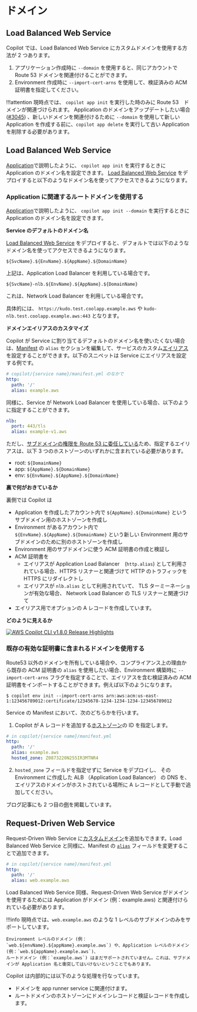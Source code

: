 # ドメイン

## Load Balanced Web Service
Copilot では、Load Balanced Web Service にカスタムドメインを使用する方法が 2 つあります。

1. アプリケーション作成時に `--domain` を使用すると、同じアカウントで Route 53 ドメインを関連付けることができます。
2. Environment 作成時に `--import-cert-arns` を使用して、検証済みの ACM 証明書を指定してください。

!!!attention
    現時点では、 `copilot app init` を実行した時のみに Route 53　ドメインが関連づけられます。
    Application のドメインをアップデートしたい場合 ([#3045](https://github.com/aws/copilot-cli/issues/3045)) 、新しいドメインを関連付けるために `--domain` を使用して新しい Application を作成する前に、`copilot app delete` を実行して古い Application を削除する必要があります。

## Load Balanced Web Service
[Application](../concepts/applications.ja.md#追加のアプリケーション設定)で説明したように、 `copilot app init` を実行するときに Application のドメイン名を設定できます。 [Load Balanced Web Service](../concepts/services.ja.md#load-balanced-web-service) をデプロイすると以下のようなドメイン名を使ってアクセスできるようになります。



### Application に関連するルートドメインを使用する

[Application](../concepts/applications.ja.md#追加のアプリケーション設定)で説明したように、 `copilot app init --domain` を実行するときに Application のドメイン名を設定できます。

**Service のデフォルトのドメイン名**

[Load Balanced Web Service](../concepts/services.ja.md#load-balanced-web-service) をデプロイすると、デフォルトでは以下のようなドメイン名を使ってアクセスできるようになります。
```
${SvcName}.${EnvName}.${AppName}.${DomainName}
```

上記は、Application Load Balancer を利用している場合です。

```
${SvcName}-nlb.${EnvName}.${AppName}.${DomainName}
```

これは、Network Load Balancer を利用している場合です。

具体的には、 `https://kudo.test.coolapp.example.aws` や `kudo-nlb.test.coolapp.example.aws:443` となります。

**ドメインエイリアスのカスタマイズ**

Copilot が Service に割り当てるデフォルトのドメイン名を使いたくない場合は、[Manifest](../manifest/overview.ja.md) の `alias` セクションを編集して、サービスのカスタム[エイリアス](https://docs.aws.amazon.com/ja_jp/Route53/latest/DeveloperGuide/resource-record-sets-choosing-alias-non-alias.html)を設定することができます。以下のスニペットは Service にエイリアスを設定する例です。

``` yaml
# copilot/{service name}/manifest.yml のなかで
http:
  path: '/'
  alias: example.aws
```

同様に、Service が Network Load Balancer を使用している場合、以下のように指定することができます。
```yaml
nlb:
  port: 443/tls
  alias: example-v1.aws
```

ただし、[サブドメインの権限を Route 53 に委任している](https://docs.aws.amazon.com/ja_jp/Route53/latest/DeveloperGuide/CreatingNewSubdomain.html#UpdateDNSParentDomain)ため、指定するエイリアスは、以下 3 つのホストゾーンのいずれかに含まれている必要があります。

- root: `${DomainName}`
- app: `${AppName}.${DomainName}`
- env: `${EnvName}.${AppName}.${DomainName}`

**裏で何がおきているか**

裏側では Copilot は

* Application を作成したアカウント内で `${AppName}.${DomainName}` というサブドメイン用のホストゾーンを作成し
* Environment があるアカウント内で `${EnvName}.${AppName}.${DomainName}` という新しい Environment 用のサブドメインのために別のホストゾーンを作成し
* Environment 用のサブドメインに使う ACM 証明書の作成と検証し
* ACM 証明書を
    - エイリアスが Application Load Balancer　(`http.alias`) として利用されている場合、HTTPS リスナーと関連づけて HTTP のトラフィックを HTTPS にリダイレクトし
    - エイリアスが `nlb.alias` として利用されていて、 TLS ターミーネーションが有効な場合、 Network Load Balancer の TLS リスナーと関連づけて
* エイリアス用でオプションの A レコードを作成しています。

**どのように見えるか**

[![AWS Copilot CLI v1.8.0 Release Highlights](https://img.youtube.com/vi/Oyr-n59mVjI/0.jpg)](https://www.youtube.com/embed/Oyr-n59mVjI)

### 既存の有効な証明書に含まれるドメインを使用する

Route53 以外のドメインを所有している場合や、コンプライアンス上の理由から既存の ACM 証明書の `alias` を使用したい場合、Environment 構築時に `--import-cert-arns` フラグを指定することで、エイリアスを含む検証済みの ACM 証明書をインポートすることができます。例えば以下のようになります。

```
$ copilot env init --import-cert-arns arn:aws:acm:us-east-1:123456789012:certificate/12345678-1234-1234-1234-123456789012
```

Service の Manifest において、次のどちらかを行います。

1. Copilot が A レコードを追加する[ホストゾーン](../manifest/lb-web-service.ja.md#http-hosted-zone)の ID を指定します。
``` yaml
# in copilot/{service name}/manifest.yml
http:
  path: '/'
  alias: example.aws
  hosted_zone: Z0873220N255IR3MTNR4
```
2. `hosted_zone` フィールドを指定せずに Service をデプロイし、 その Environment に作成した ALB （Application Load Balancer） の DNS を、エイリアスのドメインがホストされている場所に A レコードとして手動で追加してください。

ブログ記事にも 2 つ目の[例](../../blogs/release-v118.ja.md#certificate-import)を掲載しています。

## Request-Driven Web Service
Request-Driven Web Service に[カスタムドメイン](https://docs.aws.amazon.com/ja_jp/apprunner/latest/dg/manage-custom-domains.html)を追加もできます。Load Balanced Web Service と同様に、Manifest の [`alias`](../manifest/rd-web-service.ja.md#http-alias) フィールドを変更することで追加できます。
```yaml
# in copilot/{service name}/manifest.yml
http:
  path: '/'
  alias: web.example.aws
```

Load Balanced Web Service 同様、Request-Driven Web Service がドメインを使用するためには Application がドメイン (例：example.aws) と関連付けられている必要があります。

!!!info
    現時点では、`web.example.aws` のような 1 レベルのサブドメインのみをサポートしています。

    Environment レベルのドメイン (例：`web.${envName}.${appName}.example.aws`) や、Application レベルのドメイン (例：`web.${appName}.example.aws`)、
    ルートドメイン (例：`example.aws`) はまだサポートされていません。これは、サブドメインが Application 名と衝突してはいけないということでもあります。

Copilot は内部的には以下のような処理を行なっています。

* ドメインを app runner service に関連付けます。
* ルートドメインのホストゾーンにドメインレコードと検証レコードを作成します。
